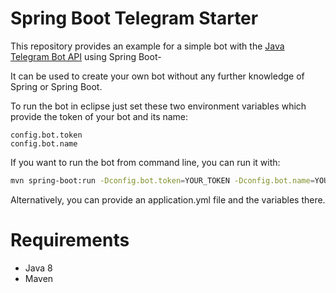 # Spring Boot Telegram Starter

This repository provides an example for a simple bot with the [Java Telegram Bot API](https://github.com/rubenlagus/TelegramBots) using Spring Boot-

It can be used to create your own bot without any further knowledge of Spring or Spring Boot.

To run the bot in eclipse just set these two environment variables which provide the token of your bot and its name:

```
config.bot.token
config.bot.name
```

If you want to run the bot from command line, you can run it with:

```bash
mvn spring-boot:run -Dconfig.bot.token=YOUR_TOKEN -Dconfig.bot.name=YOUR_BOT_NAME 
```

Alternatively, you can provide an application.yml file and the variables there.


# Requirements

* Java 8
* Maven
 